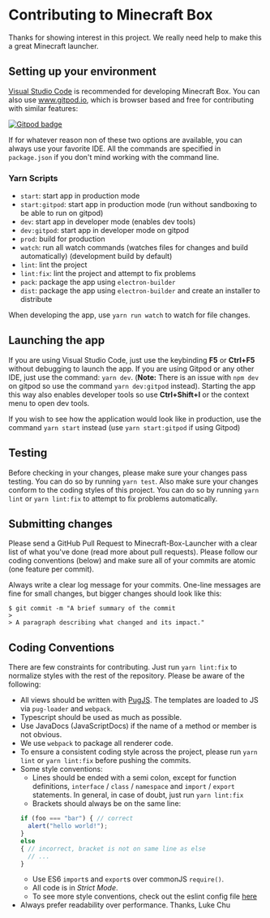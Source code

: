 # Contributing to Minecraft Box

Thanks for showing interest in this project. We really need help to make this a great Minecraft launcher.

## Setting up your environment
[Visual Studio Code](https://code.visualstudio.com/) is recommended for developing Minecraft Box.
You can also use www.gitpod.io, which is browser based and free for contributing with similar features:

[![Gitpod badge](https://gitpod.io/button/open-in-gitpod.svg)](https://gitpod.io#https://github.com/lukechu10/Minecraft-Box-Launcher)

If for whatever reason non of these two options are available, you can always use your favorite IDE.
All the commands are specified in `package.json` if you don't mind working with the command line.

### Yarn Scripts
- `start`: start app in production mode
- `start:gitpod`: start app in production mode (run without sandboxing to be able to run on gitpod)
- `dev`: start app in developer mode (enables dev tools)
- `dev:gitpod`: start app in developer mode on gitpod
- `prod`: build for production
- `watch`: run all watch commands (watches files for changes and build automatically) (development build by default)
- `lint`: lint the project
- `lint:fix`: lint the project and attempt to fix problems
- `pack`: package the app using `electron-builder`
- `dist`: package the app using `electron-builder` and create an installer to distribute

When developing the app, use `yarn run watch` to watch for file changes.

## Launching the app
If you are using Visual Studio Code, just use the keybinding **F5** or **Ctrl+F5** without debugging to launch the app. If you are using Gitpod or any other IDE, just use the command: `yarn dev`. (**Note:** There is an issue with `npm dev` on gitpod so use the command `yarn dev:gitpod` instead). Starting the app this way also enables developer tools so use **Ctrl+Shift+I** or the context menu to open dev tools. 

If you wish to see how the application would look like in production, use the command `yarn start` instead (use `yarn start:gitpod` if using Gitpod)

## Testing
Before checking in your changes, please make sure your changes pass testing. You can do so by running `yarn test`. Also make sure your changes conform to the coding styles of this project. You can do so by running `yarn lint` or `yarn lint:fix` to attempt to fix problems automatically.

## Submitting changes
Please send a GitHub Pull Request to Minecraft-Box-Launcher with a clear list of what you've done (read more about pull requests). Please follow our coding conventions (below) and make sure all of your commits are atomic (one feature per commit).

Always write a clear log message for your commits. One-line messages are fine for small changes, but bigger changes should look like this:

```
$ git commit -m "A brief summary of the commit
> 
> A paragraph describing what changed and its impact."
```

## Coding Conventions

There are few constraints for contributing. Just run `yarn lint:fix` to normalize styles with the rest of the repository.
Please be aware of the following:
+ All views should be written with [PugJS](https://pugjs.org/api/getting-started.html). The templates are loaded to JS via `pug-loader` and `webpack`.
+ Typescript should be used as much as possible.
+ Use JavaDocs (JavaScriptDocs) if the name of a method or member is not obvious.
+ We use `webpack` to package all renderer code.
+ To ensure a consistent coding style across the project, please run `yarn lint` or `yarn lint:fix` before pushing the commits.
+ Some style conventions:
  + Lines should be ended with a semi colon, except for function definitions, `interface` / `class` / `namespace` and `import` / `export` statements. In general, in case of doubt, just run `yarn lint:fix`
  + Brackets should always be on the same line:
  ```typescript
  if (foo === "bar") { // correct
    alert("hello world!");
  }
  else
  { // incorrect, bracket is not on same line as else
    // ...
  }
  ```
  + Use ES6 `import`s and `export`s over commonJS `require()`.
  + All code is in *Strict Mode*.
  + To see more style conventions, check out the eslint config file [here](https://github.com/lukechu10/Minecraft-Box-Launcher/blob/master/.eslintrc.json)
+ Always prefer readability over performance.
Thanks, Luke Chu

